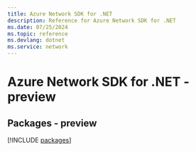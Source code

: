 ```yaml
---
title: Azure Network SDK for .NET
description: Reference for Azure Network SDK for .NET
ms.date: 07/25/2024
ms.topic: reference
ms.devlang: dotnet
ms.service: network
---
```

# Azure Network SDK for .NET - preview
## Packages - preview
[!INCLUDE [packages](network-index.md)]